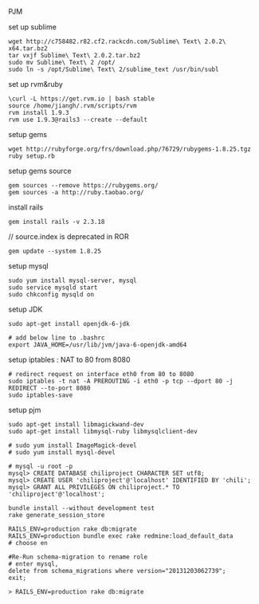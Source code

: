 PJM

set up sublime
``` shell
wget http://c758482.r82.cf2.rackcdn.com/Sublime\ Text\ 2.0.2\ x64.tar.bz2
tar vxjf Sublime\ Text\ 2.0.2.tar.bz2
sudo mv Sublime\ Text\ 2 /opt/
sudo ln -s /opt/Sublime\ Text\ 2/sublime_text /usr/bin/subl
```



set up rvm&ruby
``` shell
\curl -L https://get.rvm.io | bash stable
source /home/jiangh/.rvm/scripts/rvm 
rvm install 1.9.3 
rvm use 1.9.3@rails3 --create --default
```

setup gems
``` shell
wget http://rubyforge.org/frs/download.php/76729/rubygems-1.8.25.tgz 
ruby setup.rb
``` 
setup gems source
``` shell
gem sources --remove https://rubygems.org/
gem sources -a http://ruby.taobao.org/

``` 


install rails
``` shell
gem install rails -v 2.3.18
```
// source.index is deprecated in ROR
``` shell 
gem update --system 1.8.25
```

setup mysql
``` shell 
sudo yum install mysql-server, mysql
sudo service mysqld start
sudo chkconfig mysqld on 
``` 

setup JDK
``` shell 
sudo apt-get install openjdk-6-jdk

# add below line to .bashrc
export JAVA_HOME=/usr/lib/jvm/java-6-openjdk-amd64
``` 

setup iptables : NAT to 80 from 8080
``` shell 
# redirect request on interface eth0 from 80 to 8080
sudo iptables -t nat -A PREROUTING -i eth0 -p tcp --dport 80 -j REDIRECT --to-port 8080
sudo iptables-save
``` 


setup pjm
``` shell
sudo apt-get install libmagickwand-dev 
sudo apt-get install libmysql-ruby libmysqlclient-dev

# sudo yum install ImageMagick-devel
# sudo yum install mysql-devel

# mysql -u root -p 
mysql> CREATE DATABASE chiliproject CHARACTER SET utf8;
mysql> CREATE USER 'chiliproject'@'localhost' IDENTIFIED BY 'chili'; 
mysql> GRANT ALL PRIVILEGES ON chiliproject.* TO 'chiliproject'@'localhost';

bundle install --without development test 
rake generate_session_store

RAILS_ENV=production rake db:migrate 
RAILS_ENV=production bundle exec rake redmine:load_default_data
# choose en

#Re-Run schema-migration to rename role
# enter mysql, 
delete from schema_migrations where version="20131203062739";
exit;

> RAILS_ENV=production rake db:migrate

``` 
